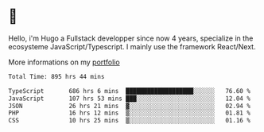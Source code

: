 # 👋 

Hello, i'm Hugo a Fullstack developper since now 4 years, specialize in the ecosysteme JavaScript/Typescript. I mainly use the framework React/Next.

More informations on my [portfolio](https://hcampos.fr)

<!--START_SECTION:waka-->

```txt
Total Time: 895 hrs 44 mins

TypeScript       686 hrs 6 mins  ███████████████████░░░░░░   76.60 %
JavaScript       107 hrs 53 mins ███░░░░░░░░░░░░░░░░░░░░░░   12.04 %
JSON             26 hrs 21 mins  ▓░░░░░░░░░░░░░░░░░░░░░░░░   02.94 %
PHP              16 hrs 12 mins  ▒░░░░░░░░░░░░░░░░░░░░░░░░   01.81 %
CSS              10 hrs 25 mins  ▒░░░░░░░░░░░░░░░░░░░░░░░░   01.16 %
```

<!--END_SECTION:waka-->
